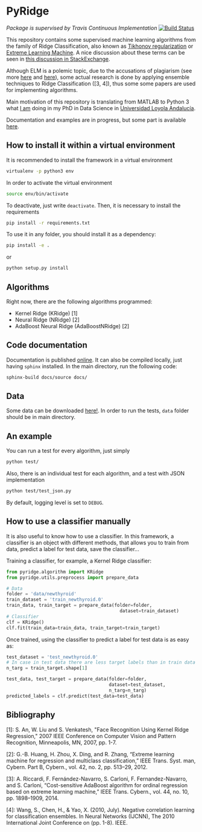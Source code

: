 # PyRidge


*Package is supervised by Travis Continuous Implementation*
[![Build Status](https://travis-ci.org/cperales/PyRidge.svg?branch=master)](https://travis-ci.org/cperales/PyRidge)

<!---
*Repository's coverage is supervised by [coveralls.io](https://coveralls.io/github/cperales/PyRidge)*
-->

This repository contains some supervised machine learning algorithms from the family of Ridge Classification,
also known as
[Tikhonov regularization](https://en.wikipedia.org/wiki/Tikhonov_regularization) or 
[Extreme Learning Machine](https://en.wikipedia.org/wiki/Extreme_learning_machine).
A nice discussion about these terms can be seen in [this discussion in
StackExchange](https://stats.stackexchange.com/questions/234280/is-tikhonov-regularization-the-same-as-ridge-regression). 

Although ELM is a polemic topic,
due to the accusations of plagiarism (see more [here](https://github.com/scikit-learn/scikit-learn/pull/10602) and
[here](https://www.reddit.com/r/MachineLearning/comments/34y2nk/the_elm_scandal_a_formal_complaint_launched/)),
some actual research is done by applying ensemble techniques to Ridge Classification ([3, 4]), thus some some papers
are used for implementing algorithms.

Main motivation of this repository is translating from MATLAB to Python 3 what
[I am](https://www.linkedin.com/in/carlos-perales-cperales/) doing in my PhD in Data Science
in [Universidad Loyola Andalucía](https://www.uloyola.es/en/research/departments/quantitative-methods-department).

Documentation and examples are in progress, but some part is available [here](https://cperales.github.io/PyRidge/).

## How to install it within a virtual environment

It is recommended to install the framework in a virtual environment

```bash
virtualenv -p python3 env
```

In order to activate the virtual environment

```bash
source env/bin/activate
```

To deactivate, just write ```deactivate```. Then, it is necessary
to install the requirements

```bash
pip install -r requirements.txt
```

To use it in any folder, you should install it as a dependency:

```bash
pip install -e .
```

or 

```bash
python setup.py install
```

## Algorithms

Right now, there are the following algorithms programmed:

* Kernel Ridge (KRidge) [1]
* Neural Ridge (NRidge) [2]
* AdaBoost Neural Ridge (AdaBoostNRidge) [2]

## Code documentation

Documentation is published [online](https://cperales.github.io/PyRidge/). It can also be compiled locally, just having
`sphinx` installed. In the main directory, run the following code:

```bash
sphinx-build docs/source docs/
```

## Data

Some data can be downloaded [here!](https://drive.google.com/file/d/1O67sgZzRtWtVUHa3qaklTsZnvEWF10Iv/view?usp=sharing).
In order to run the tests, `data` folder should be in main directory.


## An example

You can run a test for every algorithm, just simply

```bash
python test/
```

Also, there is an individual test for each algorithm,
and a test with JSON implementation

```bash
python test/test_json.py
```

By default, logging level is set to `DEBUG`.

## How to use a classifier manually

It is also useful to know how to use a classifier. In this framework, a classifier is an object with different methods,
that allows you to train from data, predict a label for test data, save the classifier...

Training a classifier, for example, a Kernel Ridge classifier:

```python
from pyridge.algorithm import KRidge
from pyridge.utils.preprocess import prepare_data

# Data
folder = 'data/newthyroid'
train_dataset = 'train_newthyroid.0'
train_data, train_target = prepare_data(folder=folder,
                                          dataset=train_dataset)
# Classifier                                        
clf = KRidge()
clf.fit(train_data=train_data, train_target=train_target)
``` 

Once trained, using the classifier to predict a label for test data is as easy as:

```python
test_dataset = 'test_newthyroid.0'
# In case in test data there are less target labels than in train data 
n_targ = train_target.shape[1]

test_data, test_target = prepare_data(folder=folder,
                                      dataset=test_dataset,
                                      n_targ=n_targ)
predicted_labels = clf.predict(test_data=test_data)
```


## Bibliography

[1]: S. An, W. Liu and S. Venkatesh, "Face Recognition Using Kernel Ridge
Regression," 2007 IEEE Conference on Computer Vision and Pattern Recognition,
Minneapolis, MN, 2007, pp. 1-7.

[2]: G.-B. Huang, H. Zhou, X. Ding, and R. Zhang, “Extreme learning machine
for regression and multiclass classification,” IEEE Trans. Syst. man, Cybern.
Part B, Cybern., vol. 42, no. 2, pp. 513–29, 2012.

[3]: A. Riccardi, F. Fernández-Navarro, S. Carloni, F. Fernandez-Navarro,
and S. Carloni, “Cost-sensitive AdaBoost algorithm for ordinal regression
based on extreme learning machine,” IEEE Trans. Cybern., vol. 44, no. 10,
pp. 1898–1909, 2014.

[4]: Wang, S., Chen, H., & Yao, X. (2010, July). Negative correlation
learning for classification ensembles. In Neural Networks (IJCNN),
The 2010 International Joint Conference on (pp. 1-8). IEEE.
